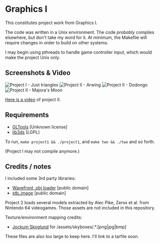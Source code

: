 Graphics I 
==========

This constitutes project work from Graphics I.

The code was written in a Unix environment. The code _probably_ compiles
elsewhere, but don't take my word for it. At minimum, the Makefile will 
require changes in order to build on other systems.

I may begin using pthreads to handle game controller input, which would 
make the project Unix only. 

Screenshots & Video
-------------------

![Project I - Just triangles](http://i.imgur.com/PcnNnm.jpg)
![Project II - Arwing](http://i.imgur.com/h4BEim.jpg)
![Project II - Dodongo](http://i.imgur.com/MQkNxm.jpg)
![Project II - Majora's Moon](http://i.imgur.com/MU9n8m.jpg)

[Here is a video](http://www.youtube.com/watch?v=AL2ma3AMvTc) of
project II. 

Requirements
------------
* [GLTools](https://github.com/HazimGazov/GLTools) [Unknown license]
* [lib3ds](http://code.google.com/p/lib3ds/) [LGPL]

To run, `make project1 && ./project1`, and `make two && ./two` and 
so forth.

(Project I may not compile anymore.)

Credits / notes
---------------
I included some 3rd party libraries:

* [Wavefront .obj loader](http://www.kixor.net/dev/objloader/) [public domain]
* [stb_image](http://nothings.org/stb_image.c) [public domain]

Project 2 loads several models extracted by Alec Pike, Zerox et al. from
Nintendo 64 videogames. Those assets are not included in this repository.

Texture/environment mapping credits:

* [Jockum Skoglund](http://www.quake3world.com/forum/viewtopic.php?t=9242)
  for /assets/skyboxes/.\*.[png|jpg|bmp]

These files are also too large to keep here. I'll link to a tarfile soon.

